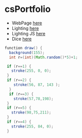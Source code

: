# csPortfolio

* WebPage [here]()
* Lighting [here]()
* Lighting JS [here]()
* Dice [here]()

```Java
function draw() {
  background(155);
  int r=(int)(Math.random()*5)+1;

 if (r==1) {
   stroke(255, 0, 0);
 }
 if (r==2) {
    stroke(56, 87, 143 );
  }
  if (r==3) {
    stroke(57,78,198);
 }
 if (r==5) {
   stroke(98,75,211);
 }
 if (r==4) {
   stroke(255, 84, 0);
 }
```
